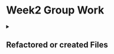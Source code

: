 # Week2 Group Work

<details>
<summary><h2>Refactored or created Files</h2></summary>

<details>
  <summary>SubscriptionServiceTest</summary>
  
``` java

```
</details>

<details>
  <summary>SubscriptionFileStorage</summary>
  
``` java

```
</details>

<details>
  <summary>SubscriptionService</summary>
  
``` java

```
</details>

</details>
